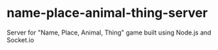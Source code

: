 # name-place-animal-thing-server
Server for "Name, Place, Animal, Thing" game built using Node.js and Socket.io
